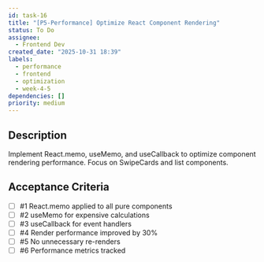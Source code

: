 ```yaml
---
id: task-16
title: "[P5-Performance] Optimize React Component Rendering"
status: To Do
assignee:
  - Frontend Dev
created_date: "2025-10-31 18:39"
labels:
  - performance
  - frontend
  - optimization
  - week-4-5
dependencies: []
priority: medium
---
```


## Description

<!-- SECTION:DESCRIPTION:BEGIN -->

Implement React.memo, useMemo, and useCallback to optimize component rendering performance. Focus on SwipeCards and list components.

<!-- SECTION:DESCRIPTION:END -->

## Acceptance Criteria

<!-- AC:BEGIN -->

- [ ] #1 React.memo applied to all pure components
- [ ] #2 useMemo for expensive calculations
- [ ] #3 useCallback for event handlers
- [ ] #4 Render performance improved by 30%
- [ ] #5 No unnecessary re-renders
- [ ] #6 Performance metrics tracked
<!-- AC:END -->
